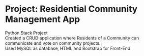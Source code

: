 # Project: Residential Community Management App

Python Stack Project
<br/>
Created a CRUD application where Residents of a Community can communicate and vote on community projects.
<br/>
Used MySQL as database, HTML and Bootstrap for Front-End
